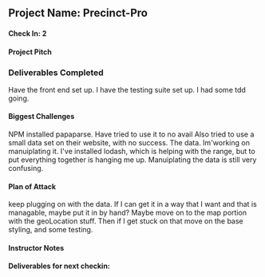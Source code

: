 ## Project Name: Precinct-Pro

#### Check In: 2

#### Project Pitch

### Deliverables Completed
Have the front end set up.
I have the testing suite set up.
I had some tdd going.



#### Biggest Challenges
NPM installed papaparse. Have tried to use it to no avail
Also tried to use a small data set on their website, with no success.
The data. Im'working on manuiplating it. I've installed lodash, which is helping with the range, but to put everything together is hanging me up. Manuiplating the data is still very confusing.

#### Plan of Attack
keep plugging on with the data. If I can get it in a way that I want and that is managable, maybe put it in by hand?
Maybe move on to the map portion with the geoLocation stuff. Then if I get stuck on that move on the base styling, and some testing.

#### Instructor Notes


#### Deliverables for next checkin:
